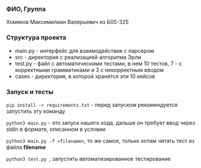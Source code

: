 ### ФИО, Группа

Хомяков Максимилиан Валерьевич из Б05-325

### Структура проекта

- main.py - интерфейс для взаимодействия с парсером
- src - директория с реализацией алгоритма Эрли
- test.py - файл с автоматическими тестами, в нем 10 тестов, 7 - с корректными грамматиками и 3 с некорректным вводом
- cases - директория, в которой хранятся эти 10 кейсов

### Запуск и тесты

```pip install -r requirements.txt``` - перед запуском рекомендуется запустить эту команду

```python3 main.py``` - это запуск нашего кода, дальше он требует ввод через stdin в формате, описанном в условии

```python3 main.py -f <filename>```, то же самое, только хотим читать тест из файла **filename**

```python3 test.py ```, запустить автоматизированное тестирование